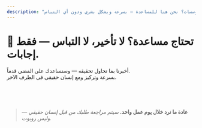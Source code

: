 ```yaml
---
description: "هل لديك أسئلة حول ترجمة الاجتماعات المدعومة بالذكاء الاصطناعي، أو التواصل متعدد اللغات، أو إعداد المؤسسات؟ نحن هنا للمساعدة — بسرعة وبشكل بشري ودون أي التباس."
---
```


# 💬 تحتاج مساعدة؟ لا تأخير، لا التباس — فقط إجابات.

أخبرنا بما تحاول تحقيقه — وسنساعدك على المضي قدماً.  
بسرعة وتركيز ومع إنسان حقيقي في الطرف الآخر.

<!-- <br>

<ContactForm
  formStyle="margin: 1rem auto;"
  categoryLabel="ما الذي يجلبك إلى InterMind اليوم؟ *"
  categoryPlaceholderText="اختر السبب الرئيسي..."
  messageLabel="أخبرنا المزيد *"
  messagePlaceholderText="أي شيء تود مشاركته — الأهداف أو السياق أو التفاصيل التقنية."
  buttonText="احصل على مساعدة الخبراء الآن"
  :services="[
    'أحتاج مساعدة في البدء',
    'أريد جدولة عرض توضيحي',
    'لدي مشكلة تقنية أو خطأ',
    'أحتاج مساعدة في تكامل الاجتماعات',
    'لدي أسئلة حول جودة الترجمة',
    'أحتاج مساعدة في إعداد الفريق',
    'لدي أسئلة حول الفوترة أو الاشتراك',
    'أريد استكشاف ميزات المؤسسات',
    'أريد الحصول على معرف تطبيق Mind API والرمز المميز دون قيود',
    'سؤال عام أو ملاحظات'
  ]" /> -->

<br>

<!-- ## Or use the inline form: -->

<ContactForm 
  :inline="true"
  formStyle="margin: 1rem auto;"  
  categoryLabel="ما الذي يجلبك إلى InterMind اليوم؟ *"  
  categoryPlaceholderText="اختر السبب الرئيسي..."  
  messageLabel="أخبرنا المزيد *"  
  messagePlaceholderText="أي شيء تود مشاركته — الأهداف أو السياق أو التفاصيل التقنية."  
  :services="[
    'أحتاج مساعدة في البدء',
    'أريد جدولة عرض توضيحي',
    'لدي مشكلة تقنية أو خطأ',
    'أحتاج مساعدة في تكامل الاجتماعات',
    'لدي أسئلة حول جودة الترجمة',
    'أحتاج مساعدة في إعداد الفريق',
    'لدي أسئلة حول الفوترة أو الاشتراك',
    'أريد استكشاف ميزات المؤسسات',
    'أريد الحصول على معرف تطبيق Mind API والرمز المميز دون قيود',
    'سؤال عام أو ملاحظات'
  ]" />

<br>

> **عادة ما نرد خلال يوم عمل واحد.**
> _سيتم مراجعة طلبك من قبل إنسان حقيقي — وليس روبوت._